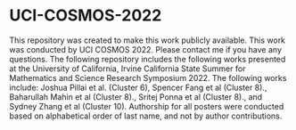 # UCI-COSMOS-2022
This repository was created to make this work publicly available. This work was conducted by UCI COSMOS 2022. Please contact me if you have any questions.
The following repository includes the following works presented at the University of California, Irvine California State Summer for Mathematics and Science Research Symposium 2022.
The following works include: Joshua Pillai et al. (Cluster 6), Spencer Fang et al (Cluster 8)., Baharullah Mahin et al (Cluster 8)., Sritej Ponna et al (Cluster 8)., and Sydney Zhang et al (Cluster 10).
Authorship for all posters were conducted based on alphabetical order of last name, and not by author contributions.

